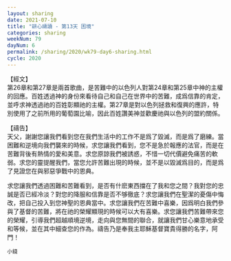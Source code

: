 ```yaml
---
layout: sharing
date: 2021-07-10
title: "耕心禱讀 - 第13天 困境"
categories: sharing
weekNum: 79
dayNum: 6
permalink: /sharing/2020/wk79-day6-sharing.html
cycle: 2020
---
```


【經文】  
第26章和第27章是兩首歌曲，是苦難中的以色列人對第24章和第25章中神的主權的回應。百姓透過神的身份來看待自己和自己在世界中的苦難，成爲信靠的肯定，並呼求神透過祂的百姓彰顯祂的主權。第27章是對以色列拯救和復興的應許，特別使用了之前所用的葡萄園比喻，因此百姓讚美神並歡慶祂與以色列的盟約關係。

【禱告】  
天父，謝謝您讓我們看到您在我們生活中的工作不是爲了毀滅，而是爲了磨練。當困難和逆境向我們襲來的時候，求您讓我們看到，您不是急於報應的法官，而是在苦難背後有熱情的愛和美意。求您原諒我們被誘惑，不惜一切代價避免痛苦的軟弱。求您的靈提醒我們，當您允許苦難出現的時候，並不是以毀滅爲目的，而是爲了見證您在與邪惡爭戰中的恩典。

求您讓我們透過困難和苦難看到，是否有什麽東西擋在了我和您之間？我對您的忠誠是否已經冷淡？對您的降服和信靠是否不够徹底？求您讓我們在聖潔的憂傷中悔改，把自己投入到您神聖的恩典當中。求您讓我們在苦難中喜樂，因爲明白我們參與了基督的苦難，將在祂的榮耀顯現的時候可以大有喜樂。求您讓我們苦難帶來您的榮耀，引導我們超越順境逆境，走向與您無間的聯合，就讓我們甘心樂意地承受和等候，並在其中細查您的作為。禱告乃是奉我主耶穌基督寶貴得勝的名字，阿門！

`小錢`

